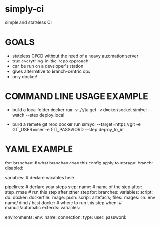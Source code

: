 # simply-ci
simple and stateless CI


# GOALS

- stateless CI/CD without the need of a heavy automation server
- true everything-in-the-repo approach  
- can be run on a developer's station
- gives alternative to branch-centric ops 
- only docker!


# COMMAND LINE USAGE EXAMPLE

- build a local folder
docker run -v ./:/target -v docker/socket simlyci --watch --step deploy_local 

- build a remote git repo
docker run simlyci --target=https://git -e GIT_USER=user -e GIT_PASSWORD --step deploy_to_int




# YAML EXAMPLE

for:
	branches: # what branches does this config apply to
	storage:
		branch:
		disabled: 
	

variables: # declare variables here


pipelines: # declare your steps
	step: 
		name: # name of the step
		after: step_nmae # run this step after other step
		for:
			branches:
			variables:
			script:
		do:
			docker:
				dockerfile:
				image:
				push:
			script:
		artefacts;
			files:
			images:
		on:
			env name/ dind / host docker # where to run this step
		when: # manual/automatic
		extends:
		variables:
		
environments:
	env:
		name:
		connection:
			type:
			user:
			password:
			
	
